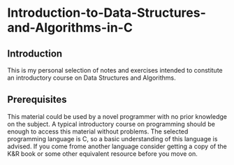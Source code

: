 # Introduction-to-Data-Structures-and-Algorithms-in-C
## Introduction 
This is my personal selection of notes and exercises intended to constitute an introductory course on Data Structures and Algorithms. 

## Prerequisites 
This material could be used by a novel programmer with no prior knowledge on the subject. A typical introductory course on programming should be enough to access this material without problems. 
The selected programming language is C, so a basic understanding of this language is advised. If you come frome another language consider getting a copy of the K&R book or some other equivalent resource before you move on.
